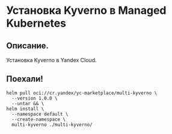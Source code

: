 # Установка Kyverno в Managed Kubernetes

## Описание.
Установка Kyverno в Yandex Cloud.

## Поехали!
```
helm pull oci://cr.yandex/yc-marketplace/multi-kyverno \
  --version 1.0.0 \
  --untar && \
helm install \
  --namespace default \
  --create-namespace \
  multi-kyverno ./multi-kyverno/
```
